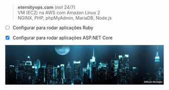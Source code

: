 
> **eternityvps.com** (not 24/7)<br />
> VM (EC2) na AWS com Amazon Linux 2<br />
> NGINX, PHP, phpMyAdmin, MariaDB, Node.js<br />


- [ ] Configurar para rodar aplicações Ruby
- [x] Configurar para rodar aplicações ASP.NET Core


![alt text](https://github.com/wiz2k20/wiz2k20/blob/main/atual.jpg?raw=true)
